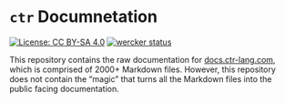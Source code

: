 # `ctr` Documnetation

[![License: CC BY-SA 4.0](https://img.shields.io/badge/License-CC%20BY--SA%204.0-lightgrey.svg)](https://github.com/ctr-lang/documentation/blob/master/LICENSE.md)
[![wercker status](https://app.wercker.com/status/fd9715283fdd197f530db440682ec247/s/master "wercker status")](https://app.wercker.com/project/byKey/fd9715283fdd197f530db440682ec247)

This repository contains the raw documentation for [docs.ctr-lang.com](https://docs.ctr-lang.com/), which is comprised of 2000+ Markdown files. However, this repository does not contain the “magic” that turns all the Markdown files into the public facing documentation.

